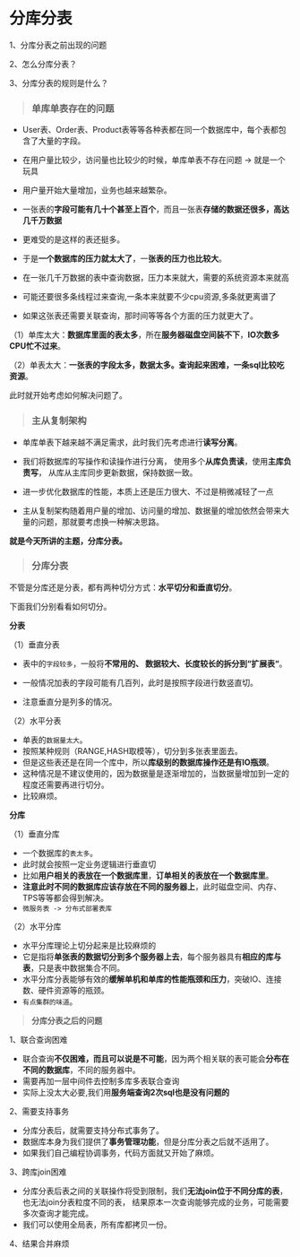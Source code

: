 # 分库分表

1、分库分表之前出现的问题

2、怎么分库分表？

3、分库分表的规则是什么？

> ### **单库单表存在的问题**

- User表、Order表、Product表等等各种表都在同一个数据库中，每个表都包含了大量的字段。
- 在用户量比较少，访问量也比较少的时候，单库单表不存在问题 -> 就是一个玩具

- 用户量开始大量增加，业务也越来越繁杂。
- 一张表的**字段可能有几十个甚至上百个**，而且一张表**存储的数据还很多，高达几千万数据**
- 更难受的是这样的表还挺多。
- 于是**一个数据库的压力就太大了**，一**张表的压力也比较大**。
- 在一张几千万数据的表中查询数据，压力本来就大，需要的系统资源本来就高
- 可能还要很多条线程过来查询,一条本来就要不少cpu资源,多条就更离谱了
- 如果这张表还需要关联查询，那时间等等各个方面的压力就更大了。

（1）单库太大：**数据库里面的表太多**，所在**服务器磁盘空间装不下**，**IO次数多CPU忙不过来**。

（2）单表太大：**一张表的字段太多，数据太多。查询起来困难，一条sql比较吃资源**。

此时就开始考虑如何解决问题了。

> ### **主从复制架构**

- 单库单表下越来越不满足需求，此时我们先考虑进行**读写分离**。
- 我们将数据库的写操作和读操作进行分离， 使用多个**从库负责读**，使用**主库负责写**， 从库从主库同步更新数据，保持数据一致。
- 进一步优化数据库的性能，本质上还是压力很大、不过是稍微减轻了一点

- 主从复制架构随着用户量的增加、访问量的增加、数据量的增加依然会带来大量的问题，那就要考虑换一种解决思路。

**就是今天所讲的主题，分库分表。**

> ### **分库分表**

不管是分库还是分表，都有两种切分方式：**水平切分和垂直切分**。

下面我们分别看看如何切分。

**分表**

（1）垂直分表

- 表中的`字段较多`，一般将**不常用的、 数据较大、长度较长的拆分到“扩展表“**。

- 一般情况加表的字段可能有几百列，此时是按照字段进行数竖直切。
- 注意垂直分是列多的情况。

（2）水平分表

- 单表的`数据量太大`。
- 按照某种规则（RANGE,HASH取模等），切分到多张表里面去。
- 但是这些表还是在同一个库中，所以**库级别的数据库操作还是有IO瓶颈**。
- 这种情况是不建议使用的，因为数据量是逐渐增加的，当数据量增加到一定的程度还需要再进行切分。
- 比较麻烦。

**分库**

（1）垂直分库

- 一个数据库的`表太多`。
- 此时就会按照一定业务逻辑进行垂直切
- 比如**用户相关的表放在一个数据库里**，**订单相关的表放在一个数据库里**。
- **注意此时不同的数据库应该存放在不同的服务器上**，此时磁盘空间、内存、TPS等等都会得到解决。
- `微服务表 -> 分布式部署表库`

（2）水平分库

- 水平分库理论上切分起来是比较麻烦的
- 它是指将**单张表的数据切分到多个服务器上去**，每个服务器具有**相应的库与表**，只是表中数据集合不同。
- 水平分库分表能够有效的**缓解单机和单库的性能瓶颈和压力**，突破IO、连接数、硬件资源等的瓶颈。
- `有点集群的味道`。

> **分库分表之后的问题**

1、联合查询困难

- 联合查询**不仅困难，而且可以说是不可能**，因为两个相关联的表可能会**分布在不同的数据库**，不同的服务器中。
- 需要再加一层中间件去控制多库多表联合查询
- 实际上没太大必要,我们用**服务端查询2次sql也是没有问题的**

2、需要支持事务

- 分库分表后，就需要支持分布式事务了。
- 数据库本身为我们提供了**事务管理功能**，但是分库分表之后就不适用了。
- 如果我们自己编程协调事务，代码方面就又开始了麻烦。

3、跨库join困难

- 分库分表后表之间的关联操作将受到限制，我们**无法join位于不同分库的表**，也无法join分表粒度不同的表，
  结果原本一次查询能够完成的业务，可能需要多次查询才能完成。
- 我们可以使用全局表，所有库都拷贝一份。

4、结果合并麻烦